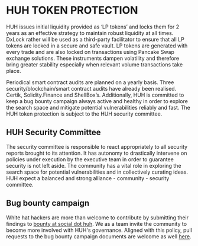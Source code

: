 # HUH TOKEN PROTECTION

HUH issues initial liquidity provided as ‘LP tokens’ and locks them for 2 years as an effective strategy to maintain robust liquidity at all times. DxLock rather will be used as a third-party facilitator to ensure that all LP tokens are locked in a secure and safe vault. LP tokens are generated with every trade and are also locked on transactions using Pancake Swap exchange solutions. These instruments dampen volatility and therefore bring greater stability especially when relevant volume transactions take place.&#x20;

Periodical smart contract audits are planned on a yearly basis. Three security/blockchain/smart contract audits have already been realised. Certik, Solidity.Finance and ShellBox’s. Additionally, HUH is committed to keep a bug bounty campaign always active and healthy in order to explore the search space and mitigate potential vulnerabilities reliably and fast. The HUH token protection is subject to the HUH security committee.

## HUH Security Committee

The security committee is responsible to react appropriately to all security reports brought to its attention. It has autonomy to drastically intervene on policies under execution by the executive team in order to guarantee security is not left aside. The community has a vital role in exploring the search space for potential vulnerabilities and in collectively curating ideas. HUH expect a balanced and strong alliance - community - security committee.

## Bug bounty campaign

White hat hackers are more than welcome to contribute by submitting their findings to [bounty at social dot huh](mailto:bounty@social.huh). We as a team invite the community to become more involved with HUH's governance. Aligned with this policy, pull requests to the bug bounty campaign documents are welcome as well [here](https://github.com/HUH-Token/bug-bounty-campaign-docs/tree/development).

